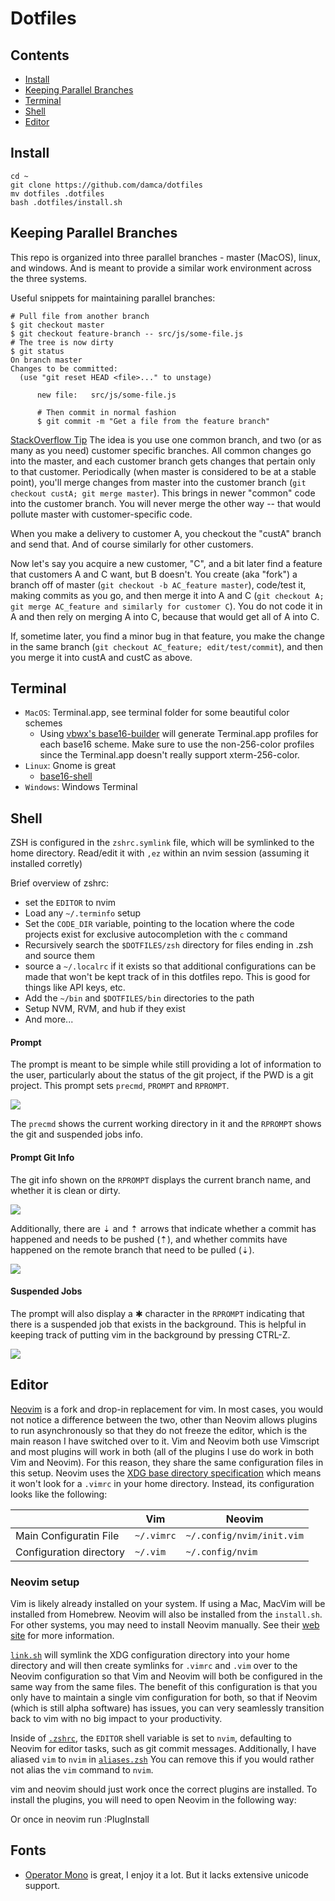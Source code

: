 # Dotfiles

## Contents

+ [Install](#Install)
+ [Keeping Parallel Branches](#keeping-parallel-branches)
+ [Terminal](#Terminal)
+ [Shell](#Shell)
+ [Editor](#Editor)

## Install

```
cd ~
git clone https://github.com/damca/dotfiles
mv dotfiles .dotfiles
bash .dotfiles/install.sh
```

## Keeping Parallel Branches

This repo is organized into three parallel branches - master (MacOS), linux, and windows. And is meant to provide a similar work environment across the three systems.

Useful snippets for maintaining parallel branches:
```
# Pull file from another branch
$ git checkout master
$ git checkout feature-branch -- src/js/some-file.js
# The tree is now dirty
$ git status
On branch master
Changes to be committed:
  (use "git reset HEAD <file>..." to unstage)

      new file:   src/js/some-file.js

      # Then commit in normal fashion
      $ git commit -m "Get a file from the feature branch"
```

[StackOverflow Tip](https://stackoverflow.com/a/24978991)
The idea is you use one common branch, and two (or as many as you need) customer specific branches. All common changes go into the master, and each customer branch gets changes that pertain only to that customer. Periodically (when master is considered to be at a stable point), you'll merge changes from master into the customer branch (`git checkout custA; git merge master`). This brings in newer "common" code into the customer branch. You will never merge the other way -- that would pollute master with customer-specific code.

When you make a delivery to customer A, you checkout the "custA" branch and send that. And of course similarly for other customers.

Now let's say you acquire a new customer, "C", and a bit later find a feature that customers A and C want, but B doesn't. You create (aka "fork") a branch off of master (`git checkout -b AC_feature master`), code/test it, making commits as you go, and then merge it into A and C (`git checkout A; git merge AC_feature and similarly for customer C`). You do not code it in A and then rely on merging A into C, because that would get all of A into C.

If, sometime later, you find a minor bug in that feature, you make the change in the same branch (`git checkout AC_feature; edit/test/commit`), and then you merge it into custA and custC as above.


## Terminal

  * `MacOS`: Terminal.app, see terminal folder for some beautiful color schemes
    * Using [vbwx's base16-builder](https://github.com/vbwx/base16-builder-php) will generate Terminal.app profiles for each base16 scheme. Make sure to use the non-256-color profiles since the Terminal.app doesn't really support xterm-256-color.
  * `Linux`: Gnome is great
    * [base16-shell](https://github.com/chriskempson/base16-shell)
  * `Windows`: Windows Terminal


## Shell

ZSH is configured in the `zshrc.symlink` file, which will be symlinked to the home directory. Read/edit it with `,ez` within an nvim session (assuming it installed corretly)

Brief overview of zshrc:
* set the `EDITOR` to nvim
* Load any `~/.terminfo` setup
* Set the `CODE_DIR` variable, pointing to the location where the code projects exist for exclusive autocompletion with the `c` command
* Recursively search the `$DOTFILES/zsh` directory for files ending in .zsh and source them
* source a `~/.localrc` if it exists so that additional configurations can be made that won't be kept track of in this dotfiles repo. This is good for things like API keys, etc.
* Add the `~/bin` and `$DOTFILES/bin` directories to the path
* Setup NVM, RVM, and hub if they exist
* And more...


#### Prompt

The prompt is meant to be simple while still providing a lot of information to the user, particularly about the status of the git project, if the PWD is a git project. This prompt sets `precmd`, `PROMPT` and `RPROMPT`.

![](http://nicknisi.com/share/prompt.png)

The `precmd` shows the current working directory in it and the `RPROMPT` shows the git and suspended jobs info.

#### Prompt Git Info

The git info shown on the `RPROMPT` displays the current branch name, and whether it is clean or dirty.

![](http://nicknisi.com/share/git-branch-state.png)

Additionally, there are ⇣ and ⇡ arrows that indicate whether a commit has happened and needs to be pushed (⇡), and whether commits have happened on the remote branch that need to be pulled (⇣).

![](http://nicknisi.com/share/git-arrows.png)

#### Suspended Jobs

The prompt will also display a ✱ character in the `RPROMPT` indicating that there is a suspended job that exists in the background. This is helpful in keeping track of putting vim in the background by pressing CTRL-Z.

![](http://nicknisi.com/share/suspended-jobs.png)

## Editor

[Neovim](https://neovim.io/) is a fork and drop-in replacement for vim. In most cases, you would not notice a difference between the two, other than Neovim allows plugins to run asynchronously so that they do not freeze the editor, which is the main reason I have switched over to it. Vim and Neovim both use Vimscript and most plugins will work in both (all of the plugins I use do work in both Vim and Neovim). For this reason, they share the same configuration files in this setup. Neovim uses the [XDG base directory specification](http://standards.freedesktop.org/basedir-spec/basedir-spec-latest.html) which means it won't look for a `.vimrc` in your home directory. Instead, its configuration looks like the following:

|                         | Vim        | Neovim                    |
|-------------------------|------------|---------------------------|
| Main Configuratin File  | `~/.vimrc` | `~/.config/nvim/init.vim` |
| Configuration directory | `~/.vim`   | `~/.config/nvim`          |


### Neovim setup

Vim is likely already installed on your system. If using a Mac, MacVim will be installed from Homebrew. Neovim will also be installed from the `install.sh`. For other systems, you may need to install Neovim manually. See their [web site](https://neovim.io) for more information.

[`link.sh`](install/link.sh) will symlink the XDG configuration directory into your home directory and will then create symlinks for `.vimrc` and `.vim` over to the Neovim configuration so that Vim and Neovim will both be configured in the same way from the same files. The benefit of this configuration is that you only have to maintain a single vim configuration for both, so that if Neovim (which is still alpha software) has issues, you can very seamlessly transition back to vim with no big impact to your productivity.

Inside of [`.zshrc`](zsh/zshrc.symlink), the `EDITOR` shell variable is set to `nvim`, defaulting to Neovim for editor tasks, such as git commit messages. Additionally, I have aliased `vim` to `nvim` in [`aliases.zsh`](zsh/aliases.zsh) You can remove this if you would rather not alias the `vim` command to `nvim`.

vim and neovim should just work once the correct plugins are installed. To install the plugins, you will need to open Neovim in the following way:

Or once in neovim run :PlugInstall

## Fonts

* [Operator Mono](https://www.typography.com/fonts/operator/styles) is great, I enjoy it a lot. But it lacks extensive unicode support.

